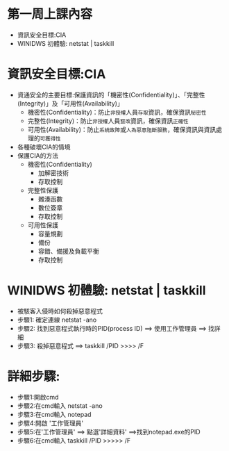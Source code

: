 # 第一周上課內容
- 資訊安全目標:CIA
- WINIDWS 初體驗: netstat | taskkill

# 資訊安全目標:CIA

- 資通安全的主要目標:保護資訊的「機密性(Confidentiality)」、「完整性(Integrity)」及「可用性(Availability)」
  - 機密性(Confidentiality)：防止`非授權`人員`存取`資訊，確保資訊`秘密性`
  - 完整性(Integrity)：防止`非授權`人員`竄改`資訊，確保資訊`正確性`
  - 可用性(Availability)：防止`系統故障`或`人為惡意阻斷服務`，確保資訊與資訊處理的`可獲得性`
- 各種破壞CIA的情境
- 保護CIA的方法
  - 機密性(Confidentiality)
    - 加解密技術
    - 存取控制
  - 完整性保護
    - 雜湊函數
    - 數位簽章
    - 存取控制
  - 可用性保護
    - 容量規劃
    - 備份
    - 容錯、備援及負載平衡
    - 存取控制

# WINIDWS 初體驗: netstat | taskkill
- 被駭客入侵時如何殺掉惡意程式
- 步驟1: 確定連線 netstat -ano
- 步驟2: 找到惡意程式執行時的PID(process ID) ==> 使用工作管理員 ==> 找詳細
- 步驟3: 殺掉惡意程式  ==> taskkill /PID >>>>  /F


# 詳細步驟:
- 步驟1:開啟cmd
- 步驟2:在cmd輸入 netstat -ano
- 步驟3:在cmd輸入 notepad
- 步驟4:開啟 '工作管理員'
- 步驟5:在'工作管理員' ==> 點選'詳細資料' ==>找到notepad.exe的PID
- 步驟6:在cmd輸入 taskkill /PID >>>>>  /F
